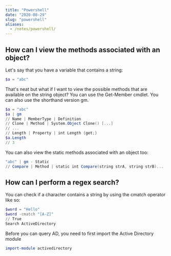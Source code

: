 ```yaml
---
title: "Powershell"
date: "2020-08-29"
slug: "powershell"
aliases:
  - /notes/powershell/
---
```


## How can I view the methods associated with an object?

Let's say that you have a variable that contains a string:

```powershell
$a = "abc"
```

That's neat but what if I want to view the possible methods that are available on the string object? You can use the Get-Member cmdlet. You can also use the shorthand version gm.

```powershell
$a = "abc"
$a | gm
// Name | MemberType | Definition
// Clone | Method | System.Object Clone() [...]
// ...
// Length | Property | int Length {get;}
$a.Length
// 3
```

You can also view the static methods associated with an object too:

```powershell
"abc" | gm - Static
// Compare | Method | static int Compare(string strA, string strB)...
```

## How can I perform a regex search?

You can check if a character contains a string by using the cmatch operator like so:

```powershell
$word = "Hello"
$word -cmatch "[A-Z]"
// True
Search ActiveDirectory
```

Before you can query AD, you need to first import the Active Directory module

```powershell
import-module activedirectory
```
